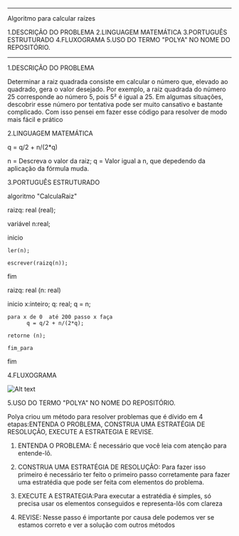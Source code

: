 *********************************************
Algoritmo para calcular raízes

1.DESCRIÇÃO DO PROBLEMA
2.LINGUAGEM MATEMÁTICA
3.PORTUGUÊS ESTRUTURADO
4.FLUXOGRAMA
5.USO DO TERMO "POLYA" NO NOME DO REPOSITÓRIO.

*********************************************



1.DESCRIÇÃO DO PROBLEMA

Determinar a raiz quadrada consiste em calcular o número que, elevado ao quadrado, gera o valor desejado. Por exemplo, a raiz quadrada do número 25 corresponde ao número 5, pois 5² é igual a 25. Em algumas situações, descobrir esse número por tentativa pode ser muito cansativo e bastante complicado. Com isso pensei em fazer esse código para resolver de modo mais fácil e prático




2.LINGUAGEM MATEMÁTICA

q = q/2 + n/(2*q)

n = Descreva o valor da raiz;
q = Valor igual a n, que depedendo da aplicação da fórmula muda.



3.PORTUGUÊS ESTRUTURADO


algoritmo "CalculaRaiz"

raizq: real (real);

variável
    n:real;

inicio  
  
    ler(n);
    
    escrever(raizq(n));
fim



raizq: real (n: real)

inicio
    x:inteiro;
    q: real;
    q = n;
    
    para x de 0  até 200 passo x faça
          q = q/2 + n/(2*q);

    retorne (n);

    fim_para
            
fim



4.FLUXOGRAMA

![Alt text](https://www.gliffy.com/go/html5/10400717)



5.USO DO TERMO "POLYA" NO NOME DO REPOSITÓRIO.

Polya criou um método para resolver problemas que é dívido em 4 etapas:ENTENDA O PROBLEMA, CONSTRUA UMA ESTRATÉGIA DE RESOLUÇÃO, EXECUTE A ESTRATEGIA E REVISE.

1) ENTENDA O PROBLEMA: É necessário que você leia com atenção para entende-lô.

2) CONSTRUA UMA ESTRATÉGIA DE RESOLUÇÃO: Para fazer isso primeiro é necessário ter feito o primeiro passo corretamente para fazer uma estratédia que pode ser feita com elementos do problema.

3) EXECUTE A ESTRATEGIA:Para executar a estratédia é simples, só precisa usar os elementos conseguidos e representa-lôs com clareza

4) REVISE: Nesse passo é importante por causa dele podemos ver se estamos correto e ver a solução com outros métodos


